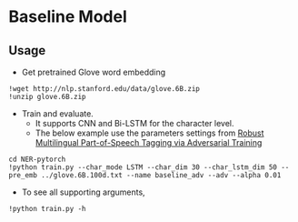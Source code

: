 # Baseline Model
## Usage
+ Get pretrained Glove word embedding
```
!wget http://nlp.stanford.edu/data/glove.6B.zip
!unzip glove.6B.zip
```
+ Train and evaluate.
   + It supports CNN and Bi-LSTM for the character level.
   + The below example use the parameters settings from [Robust Multilingual Part-of-Speech Tagging via Adversarial Training](https://www.aclweb.org/anthology/N18-1089.pdf)
```
cd NER-pytorch
!python train.py --char_mode LSTM --char_dim 30 --char_lstm_dim 50 --pre_emb ../glove.6B.100d.txt --name baseline_adv --adv --alpha 0.01
```
+ To see all supporting arguments,
```
!python train.py -h
```

